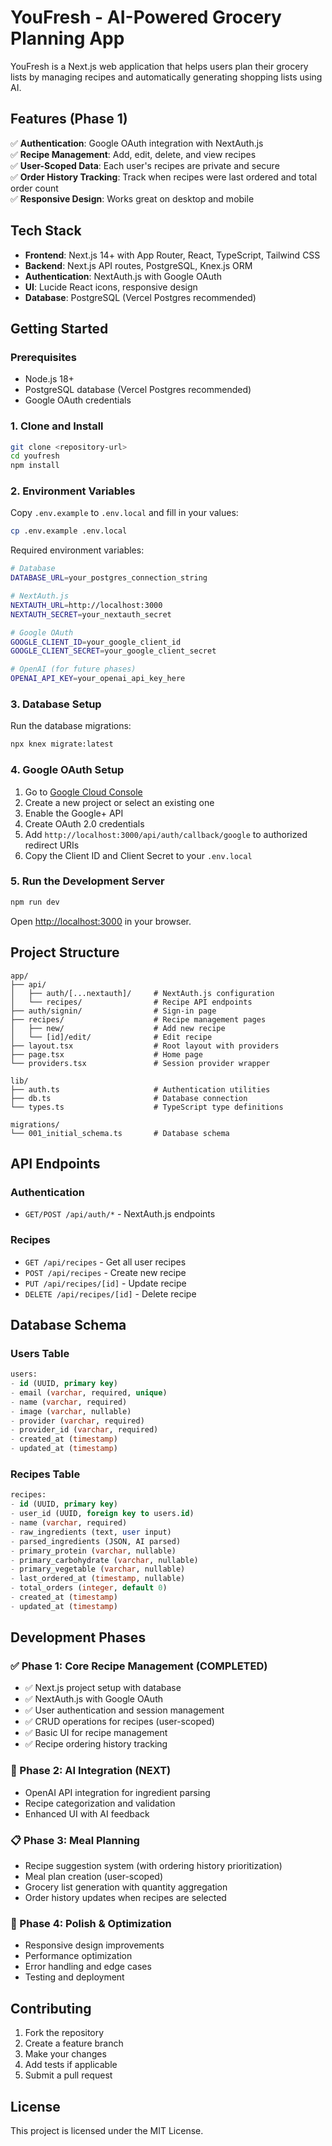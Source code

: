 # YouFresh - AI-Powered Grocery Planning App

YouFresh is a Next.js web application that helps users plan their grocery lists by managing recipes and automatically generating shopping lists using AI.

## Features (Phase 1)

✅ **Authentication**: Google OAuth integration with NextAuth.js  
✅ **Recipe Management**: Add, edit, delete, and view recipes  
✅ **User-Scoped Data**: Each user's recipes are private and secure  
✅ **Order History Tracking**: Track when recipes were last ordered and total order count  
✅ **Responsive Design**: Works great on desktop and mobile  

## Tech Stack

- **Frontend**: Next.js 14+ with App Router, React, TypeScript, Tailwind CSS
- **Backend**: Next.js API routes, PostgreSQL, Knex.js ORM
- **Authentication**: NextAuth.js with Google OAuth
- **UI**: Lucide React icons, responsive design
- **Database**: PostgreSQL (Vercel Postgres recommended)

## Getting Started

### Prerequisites

- Node.js 18+ 
- PostgreSQL database (Vercel Postgres recommended)
- Google OAuth credentials

### 1. Clone and Install

```bash
git clone <repository-url>
cd youfresh
npm install
```

### 2. Environment Variables

Copy `.env.example` to `.env.local` and fill in your values:

```bash
cp .env.example .env.local
```

Required environment variables:

```bash
# Database
DATABASE_URL=your_postgres_connection_string

# NextAuth.js
NEXTAUTH_URL=http://localhost:3000
NEXTAUTH_SECRET=your_nextauth_secret

# Google OAuth
GOOGLE_CLIENT_ID=your_google_client_id
GOOGLE_CLIENT_SECRET=your_google_client_secret

# OpenAI (for future phases)
OPENAI_API_KEY=your_openai_api_key_here
```

### 3. Database Setup

Run the database migrations:

```bash
npx knex migrate:latest
```

### 4. Google OAuth Setup

1. Go to [Google Cloud Console](https://console.cloud.google.com/)
2. Create a new project or select an existing one
3. Enable the Google+ API
4. Create OAuth 2.0 credentials
5. Add `http://localhost:3000/api/auth/callback/google` to authorized redirect URIs
6. Copy the Client ID and Client Secret to your `.env.local`

### 5. Run the Development Server

```bash
npm run dev
```

Open [http://localhost:3000](http://localhost:3000) in your browser.

## Project Structure

```
app/
├── api/
│   ├── auth/[...nextauth]/     # NextAuth.js configuration
│   └── recipes/                # Recipe API endpoints
├── auth/signin/                # Sign-in page
├── recipes/                    # Recipe management pages
│   ├── new/                    # Add new recipe
│   └── [id]/edit/              # Edit recipe
├── layout.tsx                  # Root layout with providers
├── page.tsx                    # Home page
└── providers.tsx               # Session provider wrapper

lib/
├── auth.ts                     # Authentication utilities
├── db.ts                       # Database connection
└── types.ts                    # TypeScript type definitions

migrations/
└── 001_initial_schema.ts       # Database schema
```

## API Endpoints

### Authentication
- `GET/POST /api/auth/*` - NextAuth.js endpoints

### Recipes
- `GET /api/recipes` - Get all user recipes
- `POST /api/recipes` - Create new recipe
- `PUT /api/recipes/[id]` - Update recipe
- `DELETE /api/recipes/[id]` - Delete recipe

## Database Schema

### Users Table
```sql
users:
- id (UUID, primary key)
- email (varchar, required, unique)
- name (varchar, required) 
- image (varchar, nullable)
- provider (varchar, required)
- provider_id (varchar, required)
- created_at (timestamp)
- updated_at (timestamp)
```

### Recipes Table
```sql
recipes:
- id (UUID, primary key)
- user_id (UUID, foreign key to users.id)
- name (varchar, required)
- raw_ingredients (text, user input)
- parsed_ingredients (JSON, AI parsed) 
- primary_protein (varchar, nullable)
- primary_carbohydrate (varchar, nullable)
- primary_vegetable (varchar, nullable)
- last_ordered_at (timestamp, nullable)
- total_orders (integer, default 0)
- created_at (timestamp)
- updated_at (timestamp)
```

## Development Phases

### ✅ Phase 1: Core Recipe Management (COMPLETED)
- ✅ Next.js project setup with database
- ✅ NextAuth.js with Google OAuth  
- ✅ User authentication and session management
- ✅ CRUD operations for recipes (user-scoped)
- ✅ Basic UI for recipe management
- ✅ Recipe ordering history tracking

### 🚧 Phase 2: AI Integration (NEXT)
- OpenAI API integration for ingredient parsing
- Recipe categorization and validation  
- Enhanced UI with AI feedback

### 📋 Phase 3: Meal Planning
- Recipe suggestion system (with ordering history prioritization)
- Meal plan creation (user-scoped)
- Grocery list generation with quantity aggregation
- Order history updates when recipes are selected

### 🎨 Phase 4: Polish & Optimization  
- Responsive design improvements
- Performance optimization
- Error handling and edge cases
- Testing and deployment

## Contributing

1. Fork the repository
2. Create a feature branch
3. Make your changes
4. Add tests if applicable
5. Submit a pull request

## License

This project is licensed under the MIT License.
